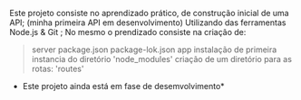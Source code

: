 Este projeto consiste no aprendizado prático, de construção inicial de uma API; (minha primeira API em desenvolvimento)
    Utilizando das ferramentas Node.js & Git ;
No mesmo o prendizado consiste na criação de:

>server
>package.json
>package-lok.json
>app
>instalação de primeira instancia do diretório 'node_modules'
>criação de um diretório para as rotas:
    'routes'

* Este projeto ainda está em fase de desemvolvimento*